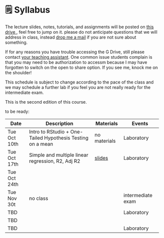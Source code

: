 # 🗒️ Syllabus

The lecture slides, notes, tutorials, and assignments will be posted on <ins> [this drive](https://drive.google.com/drive/folders/1B0uJ7dxJpP6gP1hFokGpI8PdGc6cYrM4?usp=share_link) </ins>, feel free to jump on it. please do not anticipate questions that we will address in class, instead [drop me a mail](mailto:niccolo.salvini27@gmail.com) if you are not sure about something.

If for any reasons you have trouble accessing the G Drive, still please contact [your teaching assistant](mailto:niccolo.salvini27@gmail.com). One common issue students complain is that you may need to be authorization to accessm because I may have forgotten to switch on the open to share option. If you see me, knock me on the shoulder!

This schedule is subject to change according to the pace of the class and we may schedule a further lab if you feel you are not really ready for the intermediate exam.

This is the second edition of this course.

to be ready: 

| Date        | Description                                                  | Materials                                                                    | Events           |
| ----------- | ------------------------------------------------------------ | ---------------------------------------------------------------------------- | ---------------- |
| Tue Oct 10th | Intro to RStudio + One-Tailed Hypothesis Testing on a mean | no materials | Laboratory          |
| Tue Oct 17th | Simple and multiple linear regression, R2, Adj R2    |[slides](https://drive.google.com/file/d/1iLke3CaDmh6XjDDnnr3TvNvXJRHMCjey/view?usp=share_link) | Laboratory |
| Tue Oct 24th  |                |                
| Tue Nov 30t  |                  no class                                            |                                                                              | intermediate exam       |
| TBD  |                                                              |                                                                              | Laboratory       |
| TBD  |                                                              |                
| TBD  |                                                              |                                                                              | Laboratory       |



